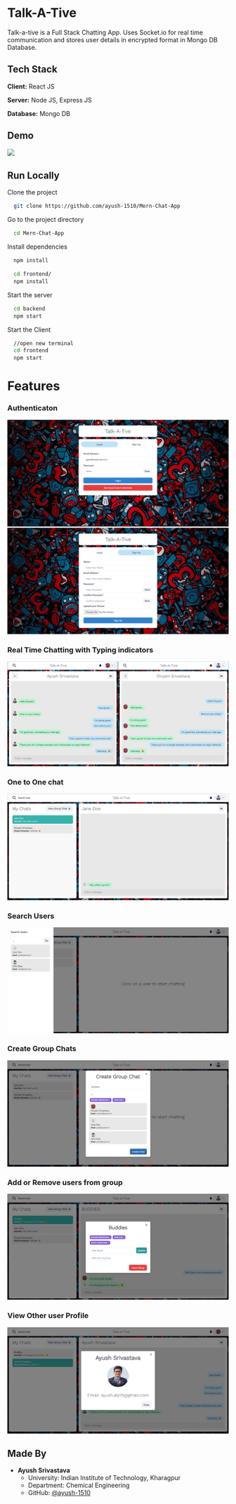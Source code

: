 
# Talk-A-Tive

Talk-a-tive is a Full Stack Chatting App.
Uses Socket.io for real time communication and stores user details in encrypted format in Mongo DB Database.
## Tech Stack

**Client:** React JS

**Server:** Node JS, Express JS

**Database:** Mongo DB
  
## Demo


![]((https://github.com/ayush-1510/Mern-Chat-App/blob/master/Ss/Screenshot%20(438).png))
## Run Locally

Clone the project

```bash
  git clone https://github.com/ayush-1510/Mern-Chat-App
```

Go to the project directory

```bash
  cd Mern-Chat-App
```

Install dependencies

```bash
  npm install
```

```bash
  cd frontend/
  npm install
```

Start the server

```bash
  cd backend
  npm start
```
Start the Client

```bash
  //open new terminal
  cd frontend
  npm start
```

  
# Features

### Authenticaton
![](https://github.com/ayush-1510/Mern-Chat-App/blob/master/Ss/login.png)
![](https://github.com/ayush-1510/Mern-Chat-App/blob/master/Ss/signup.png)
### Real Time Chatting with Typing indicators
![](https://github.com/ayush-1510/Mern-Chat-App/blob/master/Ss/real-time.png)
### One to One chat
![](https://github.com/ayush-1510/Mern-Chat-App/blob/master/Ss/mainscreen.png)
### Search Users
![](https://github.com/ayush-1510/Mern-Chat-App/blob/master/Ss/search.png)
### Create Group Chats
![](https://github.com/ayush-1510/Mern-Chat-App/blob/master/Ss/newgroup.png)
### Add or Remove users from group
![](https://github.com/ayush-1510/Mern-Chat-App/blob/master/Ss/add-remove.png)
### View Other user Profile
![](https://github.com/ayush-1510/Mern-Chat-App/blob/master/Ss/viewing-other-profile.png)
## Made By

- **Ayush Srivastava**
  - University: Indian Institute of Technology, Kharagpur
  - Department: Chemical Engineering
  - GitHub: [@ayush-1510](https://github.com/ayush-1510)


  
